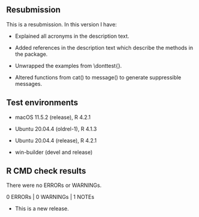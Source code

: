 ## Resubmission
This is a resubmission. In this version I have:

* Explained all acronyms in the description text.

* Added references in the description text which describe the methods in the package.

* Unwrapped the examples from \donttest{}.

* Altered functions from cat() to message() to generate suppressible messages. 

  
## Test environments

* macOS 11.5.2 (release), R 4.2.1

* Ubuntu 20.04.4 (oldrel-1), R 4.1.3

* Ubuntu 20.04.4 (release), R 4.2.1

* win-builder (devel and release)


## R CMD check results

There were no ERRORs or WARNINGs.

0 ERRORs | 0 WARNINGs | 1 NOTEs

* This is a new release.
